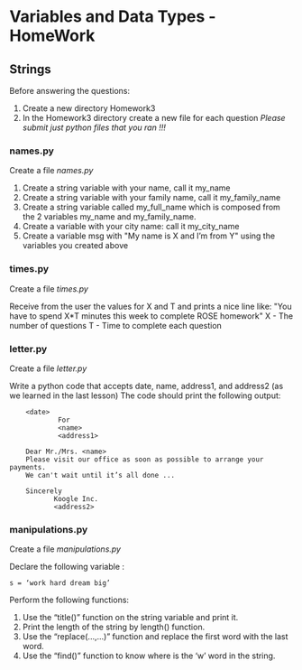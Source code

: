 # Variables and Data Types - HomeWork 
 
## Strings

Before answering the questions:
1. Create a new directory Homework3
2. In the Homework3 directory create a new file for each question 
*Please submit just python files that you ran !!!*

### names.py

Create a file *names.py*

1. Create a string variable with your name, call it my_name
2. Create a string variable with your family name, call it my_family_name
3. Create a string variable called my_full_name which is composed from the 2 variables my_name and my_family_name.
4. Create a variable with your city name: call it my_city_name
5. Create a variable msg with "My name is X and I’m from Y" using the variables you created above


### times.py

Create a file *times.py*

Receive from the user the values for X and T and prints a nice line like:
"You have to spend X*T minutes this week to complete ROSE homework"
X - The number of questions 
T - Time to complete each question 

### letter.py

Create a file *letter.py*

Write a python code that accepts date, name,  address1, and address2 (as we learned in the last lesson)
The code should print the following output:

        <date>                 
                For
                <name>
                <address1>
 
        Dear Mr./Mrs. <name>
        Please visit our office as soon as possible to arrange your payments.
        We can't wait until it’s all done ...
 
        Sincerely
               Koogle Inc.
               <address2>
               
### manipulations.py

Create a file *manipulations.py*

Declare the following variable :  
    
    s = ‘work hard dream big’ 
Perform the following functions:
1. Use the “title()” function on the string variable and print it.
2. Print the length of the string by length() function.
3. Use the “replace(...,...)” function and replace the first word with the last word.
4. Use the “find()” function to know where is the ‘w’ word in the string.

